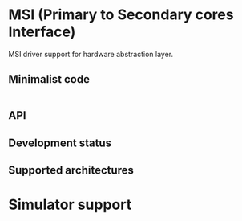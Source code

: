 # MSI (Primary to Secondary cores Interface)

MSI driver support for hardware abstraction layer.

## Minimalist code

```C

```

## API

## Development status

## Supported architectures

# Simulator support
